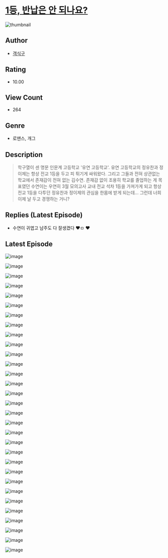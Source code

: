# [1등, 반납은 안 되나요?](https://comic.naver.com/challenge/list?titleId=810787)
![thumbnail](https://image-comic.pstatic.net/user_contents_data/challenge_comic/2023/05/24/363527/upload_3834364498545828912_480x623.jpeg)

## Author
- [객식구](https://comic.naver.com/artistTitle?id=363527)

## Rating
- 10.00

## View Count
- 264

## Genre
- 로맨스, 개그

## Description
> 학구열이 센 명문 인문계 고등학교 '유연 고등학교'. 유연 고등학교의 정유찬과 정이제는 항상 전교 1등을 두고 피 튀기게 싸워왔다. 그리고 그들과 전혀 상관없는 학교에서 존재감이 전혀 없는 김수연. 존재감 없이 조용히 학교를 졸업하는 게 목표였던 수연이는 우연히 3월 모의고사 교내 전교 석차 1등을 가져가게 되고 항상 전교 1등을 다투던 정유찬과 정이제의 관심을 한몸에 받게 되는데... 그런데 너희 이제 날 두고 경쟁하는 거니?

## Replies (Latest Episode)
- 수연이 귀엽고 남주도 다 잘생겼다 ♥ㅁ ♥

## Latest Episode
![image](https://image-comic.pstatic.net/user_contents_data/challenge_comic/2023/05/24/363527/upload_4063426847657111601.jpeg)

![image](https://image-comic.pstatic.net/user_contents_data/challenge_comic/2023/05/24/363527/upload_3618704089625747769.jpeg)

![image](https://image-comic.pstatic.net/user_contents_data/challenge_comic/2023/05/24/363527/upload_4135538325633184567.jpeg)

![image](https://image-comic.pstatic.net/user_contents_data/challenge_comic/2023/05/24/363527/upload_3688509913189856612.jpeg)

![image](https://image-comic.pstatic.net/user_contents_data/challenge_comic/2023/05/24/363527/upload_7076615385979762998.jpeg)

![image](https://image-comic.pstatic.net/user_contents_data/challenge_comic/2023/05/24/363527/upload_7292235114550080099.jpeg)

![image](https://image-comic.pstatic.net/user_contents_data/challenge_comic/2023/05/24/363527/upload_3832626192979157300.jpeg)

![image](https://image-comic.pstatic.net/user_contents_data/challenge_comic/2023/05/24/363527/upload_3833460730103346739.jpeg)

![image](https://image-comic.pstatic.net/user_contents_data/challenge_comic/2023/05/24/363527/upload_3617628977754301793.jpeg)

![image](https://image-comic.pstatic.net/user_contents_data/challenge_comic/2023/05/24/363527/upload_3761462496858760498.jpeg)

![image](https://image-comic.pstatic.net/user_contents_data/challenge_comic/2023/05/24/363527/upload_3631649738843042612.jpeg)

![image](https://image-comic.pstatic.net/user_contents_data/challenge_comic/2023/05/24/363527/upload_3906645302872979767.jpeg)

![image](https://image-comic.pstatic.net/user_contents_data/challenge_comic/2023/05/24/363527/upload_3617904967185086258.jpeg)

![image](https://image-comic.pstatic.net/user_contents_data/challenge_comic/2023/05/24/363527/upload_7364566503290713956.jpeg)

![image](https://image-comic.pstatic.net/user_contents_data/challenge_comic/2023/05/24/363527/upload_7305746123013304930.jpeg)

![image](https://image-comic.pstatic.net/user_contents_data/challenge_comic/2023/05/24/363527/upload_3847535750299594801.jpeg)

![image](https://image-comic.pstatic.net/user_contents_data/challenge_comic/2023/05/24/363527/upload_7220788839645853542.jpeg)

![image](https://image-comic.pstatic.net/user_contents_data/challenge_comic/2023/05/24/363527/upload_7365749766814523702.jpeg)

![image](https://image-comic.pstatic.net/user_contents_data/challenge_comic/2023/05/24/363527/upload_7018077589532271460.jpeg)

![image](https://image-comic.pstatic.net/user_contents_data/challenge_comic/2023/05/24/363527/upload_3703420575846642017.jpeg)

![image](https://image-comic.pstatic.net/user_contents_data/challenge_comic/2023/05/24/363527/upload_3703146594849535286.jpeg)

![image](https://image-comic.pstatic.net/user_contents_data/challenge_comic/2023/05/24/363527/upload_7089570931439712312.jpeg)

![image](https://image-comic.pstatic.net/user_contents_data/challenge_comic/2023/05/24/363527/upload_4121412024316014904.jpeg)

![image](https://image-comic.pstatic.net/user_contents_data/challenge_comic/2023/05/24/363527/upload_7306300277004722534.jpeg)

![image](https://image-comic.pstatic.net/user_contents_data/challenge_comic/2023/05/24/363527/upload_7147274598775546167.jpeg)

![image](https://image-comic.pstatic.net/user_contents_data/challenge_comic/2023/05/24/363527/upload_4122027518896123952.jpeg)

![image](https://image-comic.pstatic.net/user_contents_data/challenge_comic/2023/05/24/363527/upload_3546639915744770101.jpeg)

![image](https://image-comic.pstatic.net/user_contents_data/challenge_comic/2023/05/24/363527/upload_3703197159401940326.jpeg)

![image](https://image-comic.pstatic.net/user_contents_data/challenge_comic/2023/05/24/363527/upload_7233733416497198136.jpeg)

![image](https://image-comic.pstatic.net/user_contents_data/challenge_comic/2023/05/24/363527/upload_7089904070558036272.jpeg)

![image](https://image-comic.pstatic.net/user_contents_data/challenge_comic/2023/05/24/363527/upload_7364573280762880869.jpeg)

